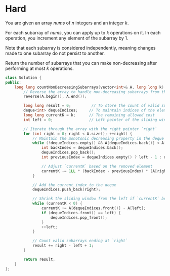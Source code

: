 # Hard

You are given an array $nums$ of $n$ integers and an integer $k$.

For each subarray of $nums$, you can apply up to $k$ operations on it. In each operation, you increment any element of the subarray by $1$.

Note that each subarray is considered independently, meaning changes made to one subarray do not persist to another.

Return the number of subarrays that you can make non-decreasing ​​​​​after performing at most $k$ operations.

```cpp
class Solution {
public:
    long long countNonDecreasingSubarrays(vector<int>& A, long long k) {
        // Reverse the array to handle non-decreasing subarrays from the back
        reverse(A.begin(), A.end());

        long long result = 0;         // To store the count of valid subarrays
        deque<int> dequeIndices;     // To maintain indices of the elements in a monotonic queue
        long long currentK = k;      // The remaining allowed cost
        int left = 0;                // Left pointer of the sliding window

        // Iterate through the array with the right pointer `right`
        for (int right = 0; right < A.size(); ++right) {
            // Maintain the monotonic decreasing property in the deque
            while (!dequeIndices.empty() && A[dequeIndices.back()] < A[right]) {
                int backIndex = dequeIndices.back();
                dequeIndices.pop_back();
                int previousIndex = dequeIndices.empty() ? left - 1 : dequeIndices.back();

                // Adjust `currentK` based on the removed element
                currentK -= 1LL * (backIndex - previousIndex) * (A[right] - A[backIndex]);
            }

            // Add the current index to the deque
            dequeIndices.push_back(right);

            // Shrink the sliding window from the left if `currentK` becomes negative
            while (currentK < 0) {
                currentK += A[dequeIndices.front()] - A[left];
                if (dequeIndices.front() == left) {
                    dequeIndices.pop_front();
                }
                ++left;
            }

            // Count valid subarrays ending at `right`
            result += right - left + 1;
        }

        return result;
    }
};
```
